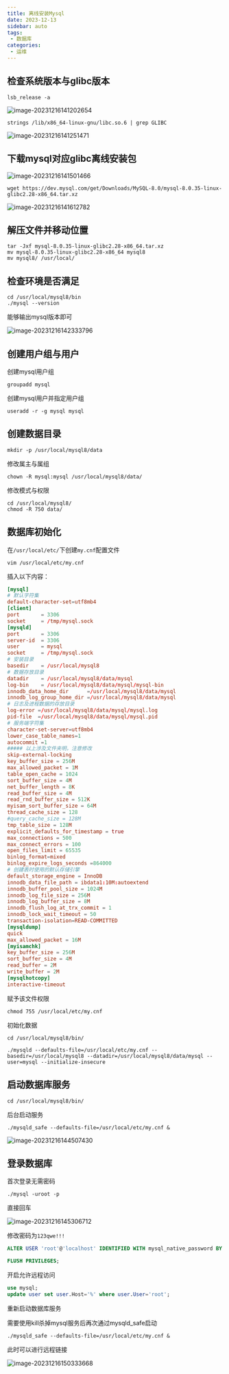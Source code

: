 ```yaml
---
title: 离线安装Mysql 
date: 2023-12-13
sidebar: auto
tags: 
 - 数据库
categories:
 - 运维
---
```


## 检查系统版本与glibc版本

```shell
lsb_release -a
```

![image-20231216141202654](https://sugarys.oss-cn-beijing.aliyuncs.com/document/mysql/image-20231216141202654.png)

```shell
strings /lib/x86_64-linux-gnu/libc.so.6 | grep GLIBC
```

![image-20231216141251471](https://sugarys.oss-cn-beijing.aliyuncs.com/document/mysql/image-20231216141251471.png)

## 下载mysql对应glibc离线安装包

![image-20231216141501466](https://sugarys.oss-cn-beijing.aliyuncs.com/document/mysql/image-20231216141501466.png)

```shell
wget https://dev.mysql.com/get/Downloads/MySQL-8.0/mysql-8.0.35-linux-glibc2.28-x86_64.tar.xz
```

![image-20231216141612782](https://sugarys.oss-cn-beijing.aliyuncs.com/document/mysql/image-20231216141612782.png)

## 解压文件并移动位置

```shell
tar -Jxf mysql-8.0.35-linux-glibc2.28-x86_64.tar.xz
mv mysql-8.0.35-linux-glibc2.28-x86_64 mysql8
mv mysql8/ /usr/local/
```

## 检查环境是否满足

```shell
cd /usr/local/mysql8/bin
./mysql --version
```

能够输出mysql版本即可

![image-20231216142333796](https://sugarys.oss-cn-beijing.aliyuncs.com/document/mysql/image-20231216142333796.png)

## 创建用户组与用户

创建mysql用户组

```shell
groupadd mysql
```

创建mysql用户并指定用户组

```shell
useradd -r -g mysql mysql
```

## 创建数据目录

```shell
mkdir -p /usr/local/mysql8/data
```

修改属主与属组

```shell
chown -R mysql:mysql /usr/local/mysql8/data/
```

修改模式与权限

```shell
cd /usr/local/mysql8/
chmod -R 750 data/
```

## 数据库初始化

在`/usr/local/etc/`下创建`my.cnf`配置文件

```shell
vim /usr/local/etc/my.cnf
```

插入以下内容：

```cnf
[mysql]
# 默认字符集
default-character-set=utf8mb4
[client]
port       = 3306
socket     = /tmp/mysql.sock
[mysqld]
port       = 3306
server-id  = 3306
user       = mysql
socket     = /tmp/mysql.sock
# 安装目录
basedir    = /usr/local/mysql8
# 数据存放目录
datadir    = /usr/local/mysql8/data/mysql
log-bin    = /usr/local/mysql8/data/mysql/mysql-bin
innodb_data_home_dir      =/usr/local/mysql8/data/mysql
innodb_log_group_home_dir =/usr/local/mysql8/data/mysql
# 日志及进程数据的存放目录
log-error =/usr/local/mysql8/data/mysql/mysql.log
pid-file  =/usr/local/mysql8/data/mysql/mysql.pid
# 服务端字符集
character-set-server=utf8mb4
lower_case_table_names=1
autocommit =1
##### 以上涉及文件夹明，注意修改
skip-external-locking
key_buffer_size = 256M
max_allowed_packet = 1M
table_open_cache = 1024
sort_buffer_size = 4M
net_buffer_length = 8K
read_buffer_size = 4M
read_rnd_buffer_size = 512K
myisam_sort_buffer_size = 64M
thread_cache_size = 128
#query_cache_size = 128M
tmp_table_size = 128M
explicit_defaults_for_timestamp = true
max_connections = 500
max_connect_errors = 100
open_files_limit = 65535
binlog_format=mixed
binlog_expire_logs_seconds =864000
# 创建表时使用的默认存储引擎
default_storage_engine = InnoDB
innodb_data_file_path = ibdata1:10M:autoextend
innodb_buffer_pool_size = 1024M
innodb_log_file_size = 256M
innodb_log_buffer_size = 8M
innodb_flush_log_at_trx_commit = 1
innodb_lock_wait_timeout = 50
transaction-isolation=READ-COMMITTED
[mysqldump]
quick
max_allowed_packet = 16M
[myisamchk]
key_buffer_size = 256M
sort_buffer_size = 4M
read_buffer = 2M
write_buffer = 2M
[mysqlhotcopy]
interactive-timeout
```

赋予该文件权限

```shell
chmod 755 /usr/local/etc/my.cnf
```

初始化数据

```shell
cd /usr/local/mysql8/bin/
```

```shell
./mysqld --defaults-file=/usr/local/etc/my.cnf --basedir=/usr/local/mysql8 --datadir=/usr/local/mysql8/data/mysql --user=mysql --initialize-insecure
```

## 启动数据库服务

```shell
cd /usr/local/mysql8/bin/
```

后台启动服务

```shell
./mysqld_safe --defaults-file=/usr/local/etc/my.cnf &
```

![image-20231216144507430](https://sugarys.oss-cn-beijing.aliyuncs.com/document/mysql/image-20231216144507430.png)

## 登录数据库

首次登录无需密码

```shell
./mysql -uroot -p
```

直接回车

![image-20231216145306712](https://sugarys.oss-cn-beijing.aliyuncs.com/document/mysql/image-20231216145306712.png)

修改密码为`123qwe!!!`

```sql
ALTER USER 'root'@'localhost' IDENTIFIED WITH mysql_native_password BY '123qwe!!!';
```

```sql
FLUSH PRIVILEGES;
```

开启允许远程访问

```sql
use mysql;
update user set user.Host='%' where user.User='root';
```

重新启动数据库服务

需要使用kill杀掉mysql服务后再次通过mysqld_safe启动

```shell
./mysqld_safe --defaults-file=/usr/local/etc/my.cnf &
```

此时可以进行远程链接

![image-20231216150333668](https://sugarys.oss-cn-beijing.aliyuncs.com/document/mysql/image-20231216150333668.png)